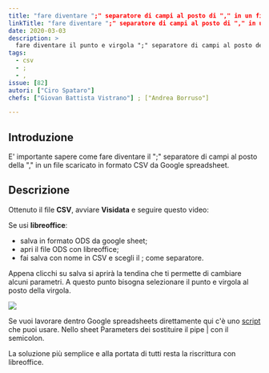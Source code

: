 ```yaml
---
title: "fare diventare ";" separatore di campi al posto di "," in un file scaricato come formato CSV da Google Spreadsheet"
linkTitle: "fare diventare ";" separatore di campi al posto di "," in un file scaricato come formato CSV da Google Spreadsheet"
date: 2020-03-03
description: >
  fare diventare il punto e virgola ";" separatore di campi al posto della virgola "," in un file scaricato come formato CSV da Google Spreadsheet
tags:
  - csv
  - ;
  - ,
issue: [82]
autori: ["Ciro Spataro"]
chefs: ["Giovan Battista Vistrano"] ; ["Andrea Borruso"]

---
```



## Introduzione

E' importante sapere come fare diventare il ";" separatore di campi al posto della "," in un file scaricato in formato CSV da Google spreadsheet.

## Descrizione

Ottenuto il file **CSV**, avviare **Visidata** e seguire questo video:

Se usi **libreoffice**:
- salva in formato ODS da google sheet;
- apri il file ODS con libreoffice;
- fai salva con nome in CSV e scegli il ; come separatore.

Appena clicchi su salva si aprirà la tendina che ti permette di cambiare alcuni parametri. A questo punto bisogna selezionare il punto e virgola al posto della virgola.

![](https://user-images.githubusercontent.com/30607/62115840-6550d180-b2b9-11e9-8df5-cc8e67849972.png)

Se vuoi lavorare dentro Google spreadsheets direttamente qui c'è uno [script](https://stackoverflow.com/questions/49248498/how-can-i-export-to-csv-with-pipe-delimiter) che puoi usare. Nello sheet Parameters dei sostituire il pipe | con il semicolon. 

La soluzione più semplice e alla portata di tutti resta la riscrittura con libreoffice.

